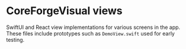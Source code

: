 # CoreForgeVisual views

SwiftUI and React view implementations for various screens in the app.
These files include prototypes such as `DemoView.swift` used for early testing.

